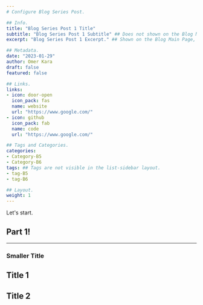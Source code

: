 ```yaml
---
# Configure Blog Series Post.

## Info.
title: "Blog Series Post 1 Title"
subtitle: "Blog Series Post 1 Subtitle" ## Does not shown on the Blog Main Page.
excerpt: "Blog Series Post 1 Excerpt." ## Shown on the Blog Main Page, but does not shown on the Blog Post Page.

## Metadata.
date: "2023-01-29"
author: Omer Kara
draft: false
featured: false

## Links.
links:
- icon: door-open
  icon_pack: fas
  name: website
  url: "https://www.google.com/"
- icon: github
  icon_pack: fab
  name: code
  url: "https://www.google.com/"

## Tags and Categories.
categories:
- Category-B5
- Category-B6
tags: ## Tags are not visible in the list-sidebar layout.
- tag-B5
- tag-B6

## Layout.
weight: 1
---
```




Let's start.

## Part 1!

---

### Smaller Title

## Title 1

## Title 2
